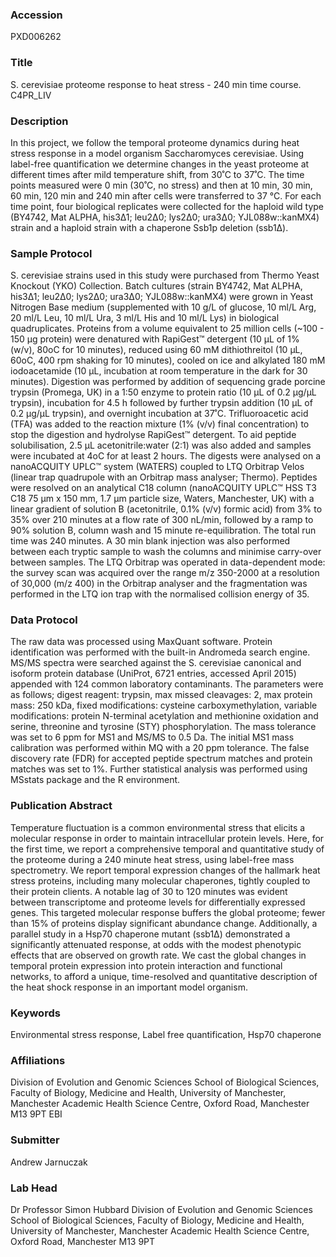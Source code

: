 ### Accession
PXD006262

### Title
S. cerevisiae proteome response to heat stress - 240 min time course. C4PR_LIV

### Description
In this project, we follow the temporal proteome dynamics during heat stress response in a model organism Saccharomyces cerevisiae. Using label-free quantification we determine changes in the yeast proteome at different times after mild temperature shift, from 30˚C to 37˚C. The time points measured were 0 min (30˚C, no stress) and then at 10 min, 30 min, 60 min, 120 min and 240 min after cells were transferred to 37 °C. For each time point, four biological replicates were collected for the haploid wild type (BY4742, Mat ALPHA, his3Δ1; leu2Δ0; lys2Δ0; ura3Δ0; YJL088w::kanMX4) strain and a haploid strain with a chaperone Ssb1p deletion (ssb1Δ).

### Sample Protocol
S. cerevisiae strains used in this study were purchased from Thermo Yeast Knockout (YKO) Collection. Batch cultures (strain BY4742, Mat ALPHA, his3Δ1; leu2Δ0; lys2Δ0; ura3Δ0; YJL088w::kanMX4) were grown in Yeast Nitrogen Base medium (supplemented with 10 g/L of glucose, 10 ml/L Arg, 20 ml/L Leu, 10 ml/L Ura, 3 ml/L His and 10 ml/L Lys) in biological quadruplicates. Proteins from a volume equivalent to 25 million cells (~100 - 150 µg protein) were denatured with RapiGest™ detergent (10 μL of 1% (w/v), 80oC for 10 minutes), reduced using 60 mM dithiothreitol (10 μL, 60oC, 400 rpm shaking for 10 minutes), cooled on ice and alkylated 180 mM iodoacetamide (10 μL, incubation at room temperature in the dark for 30 minutes). Digestion was performed by addition of sequencing grade porcine trypsin (Promega, UK) in a 1:50 enzyme to protein ratio (10 μL of 0.2 μg/μL trypsin), incubation for 4.5 h followed by further trypsin addition (10 μL of 0.2 μg/μL trypsin), and overnight incubation at 37˚C. Trifluoroacetic acid (TFA) was added to the reaction mixture (1% (v/v) final concentration) to stop the digestion and hydrolyse RapiGest™ detergent. To aid peptide solubilisation, 2.5 μL acetonitrile:water (2:1) was also added and samples were incubated at 4oC for at least 2 hours. The digests were analysed on a nanoACQUITY UPLC™ system (WATERS) coupled to LTQ Orbitrap Velos (linear trap quadrupole with an Orbitrap mass analyser; Thermo). Peptides were resolved on an analytical C18 column (nanoACQUITY UPLC™ HSS T3 C18 75 µm x 150 mm, 1.7 µm particle size, Waters, Manchester, UK) with a linear gradient of solution B (acetonitrile, 0.1% (v/v) formic acid) from 3% to 35% over 210 minutes at a flow rate of 300 nL/min, followed by a ramp to 90% solution B, column wash and 15 minute re-equilibration. The total run time was 240 minutes. A 30 min blank injection was also performed between each tryptic sample to wash the columns and minimise carry-over between samples.  The LTQ Orbitrap was operated in data-dependent mode: the survey scan was acquired over the range m/z 350-2000 at a resolution of 30,000 (m/z 400) in the Orbitrap analyser and the fragmentation was performed in the LTQ ion trap with the normalised collision energy of 35.

### Data Protocol
The raw data was processed using MaxQuant software. Protein identification was performed with the built-in Andromeda search engine. MS/MS spectra were searched against the S. cerevisiae canonical and isoform protein database (UniProt, 6721 entries, accessed April 2015) appended with 124 common laboratory contaminants. The parameters were as follows; digest reagent: trypsin, max missed cleavages: 2, max protein mass: 250 kDa, fixed modifications: cysteine carboxymethylation, variable modifications: protein N-terminal acetylation and methionine oxidation and serine, threonine and tyrosine (STY) phosphorylation. The mass tolerance was set to 6 ppm for MS1 and MS/MS to 0.5 Da. The initial MS1 mass calibration was performed within MQ with a 20 ppm tolerance. The false discovery rate (FDR) for accepted peptide spectrum matches and protein matches was set to 1%. Further statistical analysis was performed using MSstats package and the R environment.

### Publication Abstract
Temperature fluctuation is a common environmental stress that elicits a molecular response in order to maintain intracellular protein levels. Here, for the first time, we report a comprehensive temporal and quantitative study of the proteome during a 240 minute heat stress, using label-free mass spectrometry. We report temporal expression changes of the hallmark heat stress proteins, including many molecular chaperones, tightly coupled to their protein clients. A notable lag of 30 to 120 minutes was evident between transcriptome and proteome levels for differentially expressed genes. This targeted molecular response buffers the global proteome; fewer than 15% of proteins display significant abundance change. Additionally, a parallel study in a Hsp70 chaperone mutant (ssb1&#x394;) demonstrated a significantly attenuated response, at odds with the modest phenotypic effects that are observed on growth rate. We cast the global changes in temporal protein expression into protein interaction and functional networks, to afford a unique, time-resolved and quantitative description of the heat shock response in an important model organism.

### Keywords
Environmental stress response, Label free quantification, Hsp70 chaperone

### Affiliations
Division of Evolution and Genomic Sciences School of Biological Sciences, Faculty of Biology, Medicine and Health, University of Manchester, Manchester Academic Health Science Centre, Oxford Road, Manchester M13 9PT
EBI

### Submitter
Andrew Jarnuczak

### Lab Head
Dr Professor Simon Hubbard
Division of Evolution and Genomic Sciences School of Biological Sciences, Faculty of Biology, Medicine and Health, University of Manchester, Manchester Academic Health Science Centre, Oxford Road, Manchester M13 9PT


